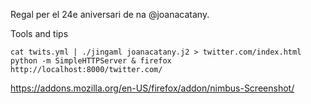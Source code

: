 Regal per el 24e aniversari de na @joanacatany.


Tools and tips

    cat twits.yml | ./jingaml joanacatany.j2 > twitter.com/index.html
    python -m SimpleHTTPServer & firefox http://localhost:8000/twitter.com/

https://addons.mozilla.org/en-US/firefox/addon/nimbus-Screenshot/
